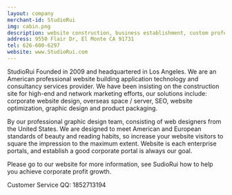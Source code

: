 ```yaml
---
layout: company
merchant-id: StudioRui
img: cabin.png
description: website construction, business establishment, custom professional website, SEO, Web Hosting, bilingual website
address: 9550 Flair Dr, El Monte CA 91731
tel: 626-600-6297
website: www.StudioRui.com
---
```


StudioRui Founded in 2009 and headquartered in Los Angeles. We are an American professional website building application technology and consultancy services provider.
We have been insisting on the construction site for high-end and network marketing efforts, our solutions include: corporate website design, overseas space / server, SEO, website optimization, graphic design and product packaging.

By our professional graphic design team, consisting of web designers from the United States. We are designed to meet American and European standards of beauty and reading habits, so increase your website visitors to square the impression to the maximum extent. Website is each enterprise portals, and establish a good corporate portal is always our goal.

Please go to our website for more information, see SudioRui how to help you achieve corporate profit growth.

Customer Service QQ: 1852713194